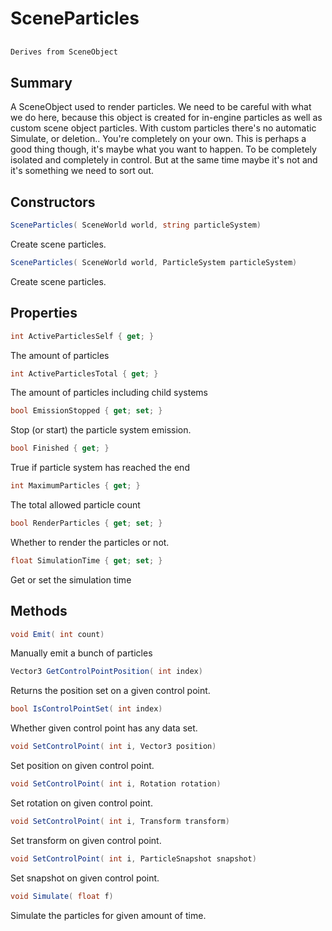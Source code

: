 # SceneParticles

## 
```c#
Derives from SceneObject
```

## Summary

A SceneObject used to render particles.
We need to be careful with what we do here, because this object is created for in-engine particles
as well as custom scene object particles.
With custom particles there's no automatic Simulate, or deletion.. You're completely on your own. This
is perhaps a good thing though, it's maybe what you want to happen. To be completely isolated and completely
in control. But at the same time maybe it's not and it's something we need to sort out.
## Constructors

```c#
SceneParticles( SceneWorld world, string particleSystem) 
```
Create scene particles.
```c#
SceneParticles( SceneWorld world, ParticleSystem particleSystem) 
```
Create scene particles.
## Properties

```c#
int ActiveParticlesSelf { get; } 
```
The amount of particles
```c#
int ActiveParticlesTotal { get; } 
```
The amount of particles including child systems
```c#
bool EmissionStopped { get; set; } 
```
Stop (or start) the particle system emission.
```c#
bool Finished { get; } 
```
True if particle system has reached the end
```c#
int MaximumParticles { get; } 
```
The total allowed particle count
```c#
bool RenderParticles { get; set; } 
```
Whether to render the particles or not.
```c#
float SimulationTime { get; set; } 
```
Get or set the simulation time
## Methods

```c#
void Emit( int count) 
```
Manually emit a bunch of particles
```c#
Vector3 GetControlPointPosition( int index) 
```
Returns the position set on a given control point.
```c#
bool IsControlPointSet( int index) 
```
Whether given control point has any data set.
```c#
void SetControlPoint( int i, Vector3 position) 
```
Set position on given control point.
```c#
void SetControlPoint( int i, Rotation rotation) 
```
Set rotation on given control point.
```c#
void SetControlPoint( int i, Transform transform) 
```
Set transform on given control point.
```c#
void SetControlPoint( int i, ParticleSnapshot snapshot) 
```
Set snapshot on given control point.
```c#
void Simulate( float f) 
```
Simulate the particles for given amount of time.
